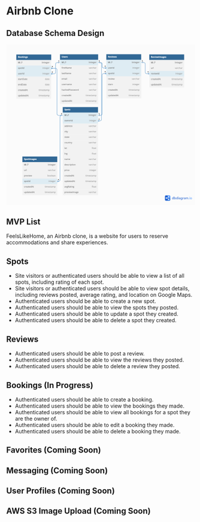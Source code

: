 # Airbnb Clone

<!-- # `<name of application here>` -->

## Database Schema Design

![db-schema]

[db-schema]:./backend/images/FeelsLikeHome.png

## MVP List

FeelsLikeHome, an Airbnb clone, is a website for users to reserve accommodations and share experiences.

## Spots

* Site visitors or authenticated users should be able to view a list of all spots, including rating of each spot.
* Site visitors or authenticated users should be able to view spot details, including reviews posted, average rating, and location on Google Maps.
* Authenticated users should be able to create a new spot.
* Authenticated users should be able to view the spots they posted.
* Authenticated users should be able to update a spot they created.
* Authenticated users should be able to delete a spot they created.

## Reviews

* Authenticated users should be able to post a review.
* Authenticated users should be able to view the reviews they posted.
* Authenticated users should be able to delete a review they posted.

## Bookings (In Progress)

* Authenticated users should be able to create a booking.
* Authenticated users should be able to view the bookings they made.
* Authenticated users should be able to view all bookings for a spot they are the owner of.
* Authenticated users should be able to edit a booking they made.
* Authenticated users should be able to delete a booking they made.

## Favorites (Coming Soon)

## Messaging (Coming Soon)

## User Profiles (Coming Soon)

## AWS S3 Image Upload (Coming Soon)
